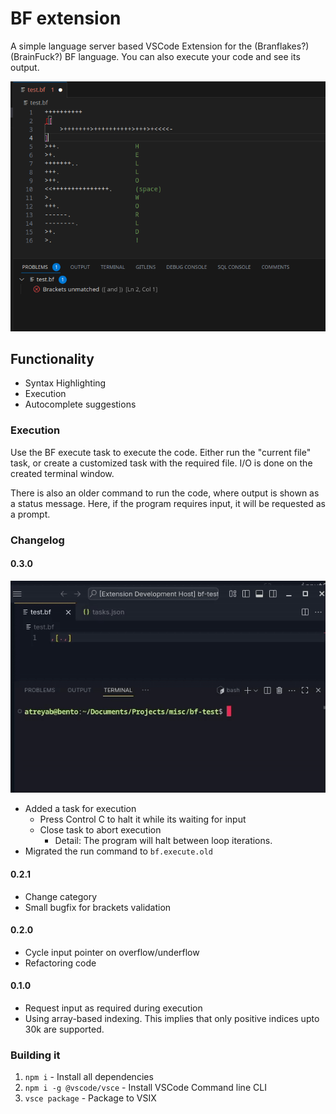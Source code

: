 # BF extension

A simple language server based VSCode Extension for the (Branflakes?) (BrainFuck?) BF language. You can also execute your code and see its output.

![BF](./assets/screenshot.png)

## Functionality

- Syntax Highlighting
- Execution
- Autocomplete suggestions


### Execution

Use the BF execute task to execute the code. 
Either run the "current file" task, or create a customized task with the required file.
I/O is done on the created terminal window.


There is also an older command to run the code, where output is shown as a status message. Here, if the program requires input, it will be requested as a prompt.

### Changelog

#### 0.3.0

![command](./assets/command.gif)

- Added a task for execution
  - Press Control C to halt it while its waiting for input
  - Close task to abort execution
    - Detail: The program will halt between loop iterations.
- Migrated the run command to `bf.execute.old`

#### 0.2.1

- Change category
- Small bugfix for brackets validation

#### 0.2.0

- Cycle input pointer on overflow/underflow
- Refactoring code

#### 0.1.0

- Request input as required during execution
- Using array-based indexing. This implies that only positive indices upto 30k are supported.


### Building it

1. `npm i` - Install all dependencies
2. `npm i -g @vscode/vsce` - Install VSCode Command line CLI
3. `vsce package` - Package to VSIX